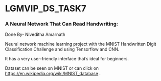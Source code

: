 # LGMVIP_DS_TASK7

### A Neural Network That Can Read Handwriting:

Done By- Niveditha Amarnath

Neural network machine learning project with the MNIST Handwritten Digit Classification Challenge and using Tensorflow and CNN.

It has a very user-friendly interface that’s ideal for beginners. 

Dataset can be seen on MNIST or can click on https://en.wikipedia.org/wiki/MNIST_database . 
